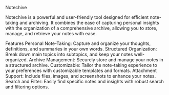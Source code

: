 Notechive

Notechive is a powerful and user-friendly tool designed for efficient note-taking and archiving. It combines the ease of capturing personal insights with the organization of a comprehensive archive, allowing you to store, manage, and retrieve your notes with ease.

Features
Personal Note-Taking: Capture and organize your thoughts, definitions, and summaries in your own words.
Structured Organization: Break down main topics into subtopics, and keep your notes well-organized.
Archive Management: Securely store and manage your notes in a structured archive.
Customizable: Tailor the note-taking experience to your preferences with customizable templates and formats.
Attachment Support: Include files, images, and screenshots to enhance your notes.
Search and Filter: Easily find specific notes and insights with robust search and filtering options.

